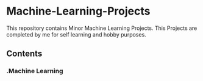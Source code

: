 # Machine-Learning-Projects
This repository contains Minor Machine Learning Projects.
This Projects are completed by me for self learning and hobby purposes.

## Contents
   ### .Machine Learning
